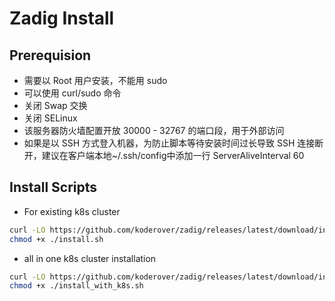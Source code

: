 # Zadig Install 


## Prerequision

- 需要以 Root 用户安装，不能用 sudo
- 可以使用 curl/sudo 命令
- 关闭 Swap 交换
- 关闭 SELinux
- 该服务器防火墙配置开放 30000 - 32767 的端口段，用于外部访问
- 如果是以 SSH 方式登入机器，为防止脚本等待安装时间过长导致 SSH 连接断开，建议在客户端本地~/.ssh/config中添加一行 ServerAliveInterval 60

## Install Scripts

- For existing k8s cluster 
```sh
curl -LO https://github.com/koderover/zadig/releases/latest/download/install.sh 
chmod +x ./install.sh
```

- all in one k8s cluster installation

```sh
curl -LO https://github.com/koderover/zadig/releases/latest/download/install_with_k8s.sh
chmod +x ./install_with_k8s.sh
```